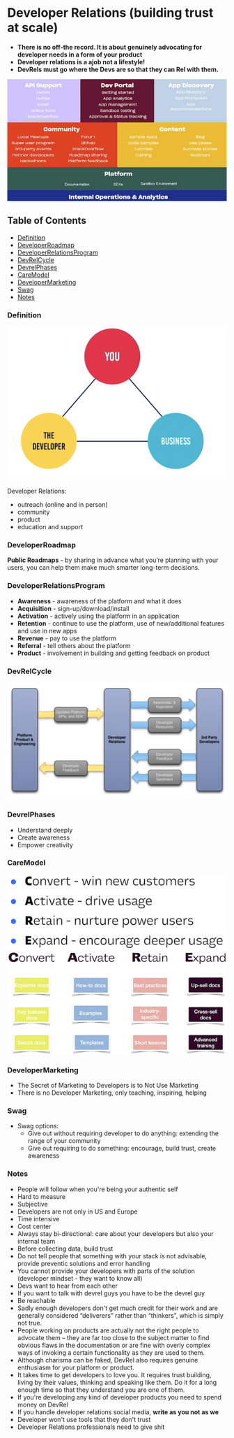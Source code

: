 # Developer Relations (building trust at scale)

* **There is no off-the record. It is about genuinely advocating for developer needs in a form of your product**
* **Developer relations is a ajob not a lifestyle!**
* **DevRels must go where the Devs are so that they can Rel with them.**

![](/DeveloperRelations/IntroAssets/DeveloperRelations.png)

## Table of Contents

* [Definition](#definition) <br>
* [DeveloperRoadmap](#developerroadmap)<br>
* [DeveloperRelationsProgram](#developerrelationsprogram)<br>
* [DevRelCycle](#devrelcycle) <br>
* [DevrelPhases](#devrelphases)<br>
* [CareModel](#caremodel)<br>
* [DeveloperMarketing](#developermarketing)<br>
* [Swag](#swag) <br>
* [Notes](#notes)<br>

### Definition

![](/DeveloperRelations/IntroAssets/DevrelTriangle.png)

Developer Relations:
  - outreach (online and in person)
  - community
  - product
  - education and support

### DeveloperRoadmap

**Public Roadmaps** - by sharing in advance what you’re planning with your users, you can help them make much smarter long-term decisions.

### DeveloperRelationsProgram

  * **Awareness** - awareness of the platform and what it does
  * **Acquisition** - sign-up/download/install
  * **Activation** - actively using the platform in an application
  * **Retention** - continue to use the platform, use of new/additional features and
use in new apps
  * **Revenue** - pay to use the platform
  * **Referral** - tell others about the platform
  * **Product** - involvement in building and getting feedback on product
### DevRelCycle

![](/DeveloperRelations/IntroAssets/DevRelCycle.png)

### DevrelPhases

- Understand deeply
- Create awareness
- Empower creativity

### CareModel

![](/DeveloperRelations/IntroAssets/CareModelOne.png) 
![](/DeveloperRelations/IntroAssets/CareModelTwo.png)

### DeveloperMarketing

- The Secret of Marketing to Developers is to Not Use Marketing
- There is no Developer Marketing, only teaching, inspiring, helping

### Swag

- Swag options:
  - Give out without requiring developer to do anything: extending the range of your community
  - Give out requiring to do something: encourage, build trust, create awareness

### Notes

- People will follow when you're being your authentic self
- Hard to measure
- Subjective
- Developers are not only in US and Europe
- Time intensive
- Cost center
- Always stay bi-directional: care about your developers but also your internal team
- Before collecting data, build trust
- Do not tell people that something with your stack is not advisable, provide preventic solutions and error handling
- You cannot provide your developers with parts of the solution (developer mindset - they want to know all)
- Devs want to hear from each other
- If you want to talk with devrel guys you have to be the devrel guy
- Be reachable
- Sadly enough developers don't get much credit for their work and are generally considered “deliverers” rather than “thinkers”, which is simply not true.
- People working on products are actually not the right people to advocate them – they are far too close to the subject matter to find obvious flaws in the documentation or are fine with overly complex ways of invoking a certain functionality as they are used to them.
- Although charisma can be faked, DevRel also requires genuine enthusiasm for your platform or product.
- It takes time to get developers to love you. It requires trust building, living by their values, thinking and speaking like them. Do it for a long enough time so that they understand you are one of them. 
- If you're developing any kind of developer products you need to spend money on DevRel
- If you handle developer relations social media, **write as you not as we**
- Developer won't use tools that they don't trust
- Developer Relations professionals need to give shit
